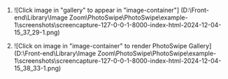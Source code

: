1. ![Click image in "gallery" to appear in "image-container"]
   (D:\Front-end\Library\Image Zoom\PhotoSwipe\PhotoSwipe\example-1\screenshots\screencapture-127-0-0-1-8000-index-html-2024-12-04-15_37_29-1.png)

2. ![Click on image in "image-container" to render PhotoSwipe Gallery](D:\Front-end\Library\Image Zoom\PhotoSwipe\PhotoSwipe\example-1\screenshots\screencapture-127-0-0-1-8000-index-html-2024-12-04-15_38_33-1.png)
